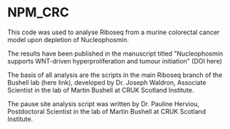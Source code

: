 # NPM_CRC
This code was used to analyse Riboseq from a murine colorectal cancer model upon depletion of Nucleophosmin.

The results have been published in the manuscript titled "Nucleophosmin supports WNT-driven hyperproliferation and tumour initiation" (DOI here)

The basis of all analysis are the scripts in the main Riboseq branch of the Bushell lab (here link), developed by Dr. Joseph Waldron, Associate Scientist in the lab of Martin Bushell at CRUK Scotland Institute.

The pause site analysis script was written by Dr. Pauline Herviou, Postdoctoral Scientist in the lab of Martin Bushell at CRUK Scotland Institute.

